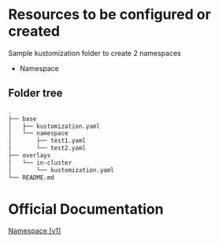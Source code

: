 # Resources to be configured or created

Sample kustomization folder to create 2 namespaces

- Namespace

## Folder tree

```bash
.
├── base
│   ├── kustomization.yaml
│   └── namespace
│       ├── test1.yaml
│       └── test2.yaml
├── overlays
│   └── in-cluster
│       └── kustomization.yaml
└── README.md
```

# Official Documentation
[Namespace [v1]](https://docs.openshift.com/container-platform/4.11/rest_api/metadata_apis/namespace-v1.html)
